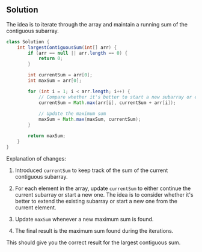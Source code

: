 ## Solution


The idea is to iterate through the array and maintain a running sum of the contiguous subarray. 

```java
class Solution {
    int largestContiguousSum(int[] arr) {
        if (arr == null || arr.length == 0) {
            return 0;
        }

        int currentSum = arr[0];
        int maxSum = arr[0];

        for (int i = 1; i < arr.length; i++) {
            // Compare whether it's better to start a new subarray or extend the existing one
            currentSum = Math.max(arr[i], currentSum + arr[i]);
            
            // Update the maximum sum
            maxSum = Math.max(maxSum, currentSum);
        }

        return maxSum;
    }
}
```

Explanation of changes:

1. Introduced `currentSum` to keep track of the sum of the current contiguous subarray.

2. For each element in the array, update `currentSum` to either continue the current subarray or start a new one. The idea is to consider whether it's better to extend the existing subarray or start a new one from the current element.

3. Update `maxSum` whenever a new maximum sum is found.

4. The final result is the maximum sum found during the iterations.

This should give you the correct result for the largest contiguous sum.
